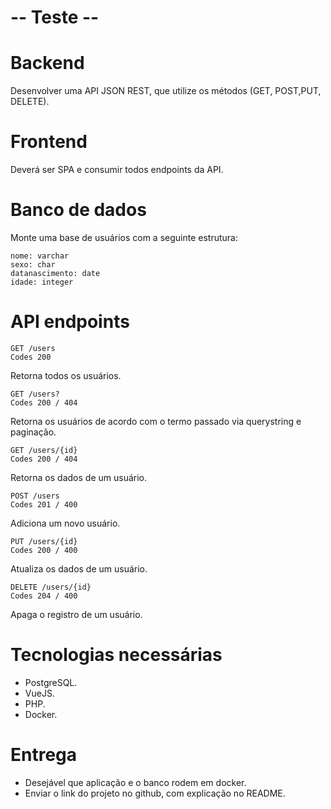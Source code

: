 # -- Teste --

# Backend
Desenvolver uma API JSON REST, que utilize os métodos (​GET​, ​POST​, ​PUT​, DELETE​).

# Frontend
Deverá ser SPA e consumir todos endpoints da API.

# Banco de dados
Monte uma base de usuários com a seguinte estrutura:

```
nome: varchar
sexo: char
datanascimento: date
idade: integer
```

# API endpoints

```
GET /users
Codes 200
```
Retorna todos os usuários.

```
GET /users?
Codes 200 / 404
```
Retorna os usuários de acordo com o termo passado via querystring e paginação.

```
GET /users/{id}
Codes 200 / 404
```
Retorna os dados de um usuário.

```
POST /users
Codes 201 / 400
```
Adiciona um novo usuário.

```
PUT /users/{id}
Codes 200 / 400
```
Atualiza os dados de um usuário.

```
DELETE /users/{id}
Codes 204 / 400
```
Apaga o registro de um usuário.


# Tecnologias necessárias
- PostgreSQL.
- VueJS.
- PHP.
- Docker.


# Entrega
- Desejável que aplicação e o banco rodem em docker.
- Enviar o link do projeto no github, com explicação no README.
